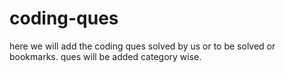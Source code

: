 # coding-ques
here we will add the coding ques solved by us or to be solved or bookmarks.
ques will be added category wise.
